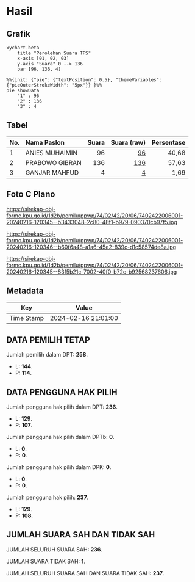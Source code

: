 # Hasil

## Grafik

```mermaid
xychart-beta
    title "Perolehan Suara TPS"
    x-axis [01, 02, 03]
    y-axis "Suara" 0 --> 136
    bar [96, 136, 4]
```

```mermaid
%%{init: {"pie": {"textPosition": 0.5}, "themeVariables": {"pieOuterStrokeWidth": "5px"}} }%%
pie showData
    "1" : 96
    "2" : 136
    "3" : 4
```

## Tabel

| No. | Nama Paslon    | Suara | Suara (raw) | Persentase |
|:--- |:-------------- | -----:| -----------:| ----------:|
| 1   | ANIES MUHAIMIN | 96    | [96][p-1]   | 40,68      |
| 2   | PRABOWO GIBRAN | 136   | [136][p-2]  | 57,63      |
| 3   | GANJAR MAHFUD  | 4     | [4][p-3]    | 1,69       |


[p-1]: https://github.com/gigit-pemilu/pemilu-2024-74-sulawesi-tenggara/blob/main/pilpres/hitung-suara/sub/74-sulawesi-tenggara/sub/02-konawe/sub/42-tongauna-utara/sub/2006-nambeaboru/sub/001-tps/sub/paslon-1.txt
[p-2]: https://github.com/gigit-pemilu/pemilu-2024-74-sulawesi-tenggara/blob/main/pilpres/hitung-suara/sub/74-sulawesi-tenggara/sub/02-konawe/sub/42-tongauna-utara/sub/2006-nambeaboru/sub/001-tps/sub/paslon-2.txt
[p-3]: https://github.com/gigit-pemilu/pemilu-2024-74-sulawesi-tenggara/blob/main/pilpres/hitung-suara/sub/74-sulawesi-tenggara/sub/02-konawe/sub/42-tongauna-utara/sub/2006-nambeaboru/sub/001-tps/sub/paslon-3.txt

## Foto C Plano

https://sirekap-obj-formc.kpu.go.id/1d2b/pemilu/ppwp/74/02/42/20/06/7402422006001-20240216-120345--b3433048-2c80-48f1-b979-090370cb97f5.jpg

https://sirekap-obj-formc.kpu.go.id/1d2b/pemilu/ppwp/74/02/42/20/06/7402422006001-20240216-120346--b60f6a48-a1a6-45e2-839c-d1c58574de8a.jpg

https://sirekap-obj-formc.kpu.go.id/1d2b/pemilu/ppwp/74/02/42/20/06/7402422006001-20240216-120345--83f5b21c-7002-40f0-b72c-b92568237606.jpg


## Metadata

| Key        | Value               |
| ---------- | ------------------- |
| Time Stamp | 2024-02-16 21:01:00 |


## DATA PEMILIH TETAP

Jumlah pemilih dalam DPT: **258**.
 * L: **144**.
 * P: **114**.

## DATA PENGGUNA HAK PILIH

Jumlah pengguna hak pilih dalam DPT: **236**.
 * L: **129**.
 * P: **107**.

Jumlah pengguna hak pilih dalam DPTb: **0**.
 * L: **0**.
 * P: **0**.

Jumlah pengguna hak pilih dalam DPK: **0**.
 * L: **0**.
 * P: **0**.

Jumlah pengguna hak pilih: **237**.
 * L: **129**.
 * P: **108**.

## JUMLAH SUARA SAH DAN TIDAK SAH

JUMLAH SELURUH SUARA SAH: **236**.

JUMLAH SUARA TIDAK SAH: **1**.

JUMLAH SELURUH SUARA SAH DAN SUARA TIDAK SAH: **237**.


